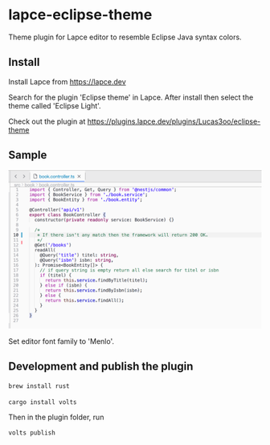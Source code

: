 # lapce-eclipse-theme
Theme plugin for Lapce editor to resemble Eclipse Java syntax colors. 

## Install
Install Lapce from https://lapce.dev

Search for the plugin 'Eclipse theme' in Lapce. After install then select the theme called 'Eclipse Light'.

Check out the plugin at https://plugins.lapce.dev/plugins/Lucas3oo/eclipse-theme

## Sample

![alt](https://raw.githubusercontent.com/Lucas3oo/lapce-eclipse-theme/main/assets/sample-screenshot.png)

Set editor font family to 'Menlo'.

## Development and publish the plugin

```console
brew install rust

cargo install volts
```

Then in the plugin folder, run

```console
volts publish
```
